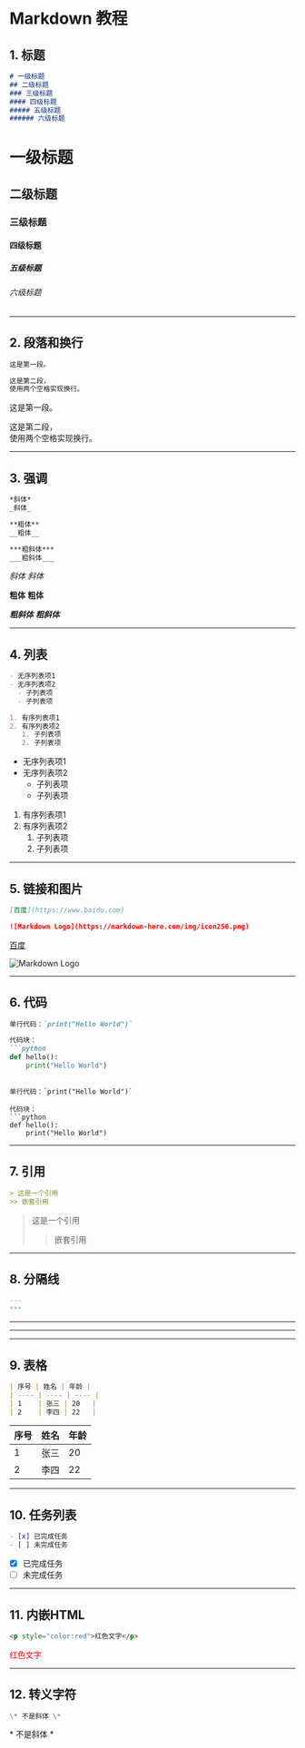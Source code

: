 # Markdown 教程

## 1. 标题
```markdown
# 一级标题
## 二级标题
### 三级标题
#### 四级标题
##### 五级标题
###### 六级标题
```

# 一级标题
## 二级标题
### 三级标题
#### 四级标题
##### 五级标题
###### 六级标题

---

## 2. 段落和换行
```markdown
这是第一段。

这是第二段，  
使用两个空格实现换行。
```

这是第一段。

这是第二段，  
使用两个空格实现换行。

---

## 3. 强调
```markdown
*斜体*
_斜体_

**粗体**
__粗体__

***粗斜体***
___粗斜体___
```

*斜体*
_斜体_

**粗体**
__粗体__

***粗斜体***
___粗斜体___

---

## 4. 列表
```markdown
- 无序列表项1
- 无序列表项2
  - 子列表项
  - 子列表项

1. 有序列表项1
2. 有序列表项2
   1. 子列表项
   2. 子列表项
```

- 无序列表项1
- 无序列表项2
  - 子列表项
  - 子列表项

1. 有序列表项1
2. 有序列表项2
   1. 子列表项
   2. 子列表项

---

## 5. 链接和图片
```markdown
[百度](https://www.baidu.com)

![Markdown Logo](https://markdown-here.com/img/icon256.png)
```

[百度](https://www.baidu.com)

![Markdown Logo](https://markdown-here.com/img/icon256.png)

---

## 6. 代码
```markdown
单行代码：`print("Hello World")`

代码块：
```python
def hello():
    print("Hello World")
```
```

单行代码：`print("Hello World")`

代码块：
```python
def hello():
    print("Hello World")
```

---

## 7. 引用
```markdown
> 这是一个引用
>> 嵌套引用
```

> 这是一个引用
>> 嵌套引用

---

## 8. 分隔线
```markdown
---
***
```

---

***

---

## 9. 表格
```markdown
| 序号 | 姓名 | 年龄 |
| ---- | ---- | ---- |
| 1    | 张三 | 20   |
| 2    | 李四 | 22   |
```

| 序号 | 姓名 | 年龄 |
| ---- | ---- | ---- |
| 1    | 张三 | 20   |
| 2    | 李四 | 22   |

---

## 10. 任务列表
```markdown
- [x] 已完成任务
- [ ] 未完成任务
```

- [x] 已完成任务
- [ ] 未完成任务

---

## 11. 内嵌HTML
```markdown
<p style="color:red">红色文字</p>
```

<p style="color:red">红色文字</p>

---

## 12. 转义字符
```markdown
\* 不是斜体 \*
```

\* 不是斜体 \*
